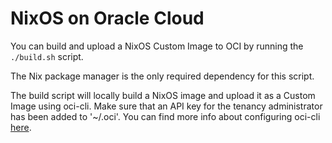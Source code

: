 # NixOS on Oracle Cloud
You can build and upload a NixOS Custom Image to OCI by running the
`./build.sh` script.

The Nix package manager is the only required dependency for this script.

The build script will locally build a NixOS image and upload it as a Custom
Image using oci-cli. Make sure that an API key for the tenancy administrator
has been added to '~/.oci'.
You can find more info about configuring oci-cli [here](https://docs.cloud.oracle.com/iaas/Content/API/Concepts/apisigningkey.htm#Required_Keys_and_OCIDs).

